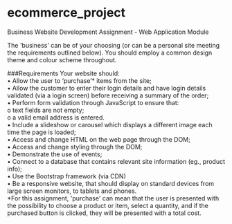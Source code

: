 # ecommerce_project
Business Website Development Assignment - Web Application Module

The 'business' can be of your choosing (or can be a personal site meeting the requirements
outlined below). You should employ a common design theme and colour scheme throughout. <br>

###Requirements
Your website should:<br>
• Allow the user to ‘purchase’* items from the site;<br>
• Allow the customer to enter their login details and have login details validated (via a login screen)
before receiving a summary of the order;<br>
• Perform form validation through JavaScript to ensure that:<br>
o text fields are not empty;<br>
o a valid email address is entered.<br>
• Include a slideshow or carousel which displays a different image each time the page is loaded;<br>
• Access and change HTML on the web page through the DOM;<br>
• Access and change styling through the DOM;<br>
• Demonstrate the use of events;<br>
• Connect to a database that contains relevant site information (eg., product
info);<br>
• Use the Bootstrap framework (via CDN)<br>
• Be a responsive website, that should display on standard devices from large screen monitors, to
tablets and phones.<br>
*For this assignment, 'purchase' can mean that the user is presented with the possibility to choose
a product or item, select a quantity, and if the purchased button is clicked, they will be presented
with a total cost.<br>
